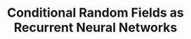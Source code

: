 ---
title: "Conditional Random Fields as Recurrent Neural Networks"
year: 2015
pdf_url: "http://www.robots.ox.ac.uk/~tvg/publications/2015/crfasrnn_iccv2015.pdf"
category: "vision"
author_list: "Shuai Zheng, Sadeep Jayasumana, Bernardino Romera-Paredes, Vibhav Vineet, Zhizhong Su, Dalong Du, Chang Huang, Philip H.S. Torr"
grant: "NULL"
pub_in: "IEEE International Conference on Computer Vision (IEEE ICCV) 2015"
---